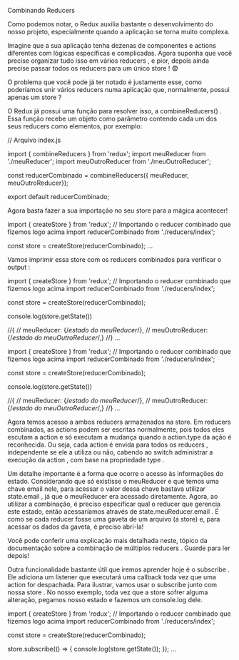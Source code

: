 Combinando Reducers

Como podemos notar, o Redux auxilia bastante o desenvolvimento do nosso projeto, especialmente quando a aplicação se torna muito complexa.

Imagine que a sua aplicação tenha dezenas de componentes e actions diferentes com lógicas específicas e complicadas. Agora suponha que você precise organizar tudo isso em vários reducers , e pior, depois ainda precise passar todos os reducers para um único store ! :fearful:

O problema que você pode já ter notado é justamente esse, como poderíamos unir vários reducers numa aplicação que, normalmente, possui apenas um store ?

O Redux já possui uma função para resolver isso, a combineReducers() . Essa função recebe um objeto como parâmetro contendo cada um dos seus reducers como elementos, por exemplo:

// Arquivo index.js

import { combineReducers } from 'redux';
import meuReducer from './meuReducer';
import meuOutroReducer from './meuOutroReducer';

const reducerCombinado = combineReducers({
meuReducer,
meuOutroReducer});

export default reducerCombinado;

Agora basta fazer a sua importação no seu store para a mágica acontecer!

import { createStore } from 'redux';
// Importando o reducer combinado que fizemos logo acima
import reducerCombinado from './reducers/index';

const store = createStore(reducerCombinado);
...

Vamos imprimir essa store com os reducers combinados para verificar o output :

import { createStore } from 'redux';
// Importando o reducer combinado que fizemos logo acima
import reducerCombinado from './reducers/index';

const store = createStore(reducerCombinado);

console.log(store.getState())

//{
// meuReducer: {/_estado do meuReducer_/},
// meuOutroReducer: {/_estado do meuOutroReducer_/,}
//}
...

import { createStore } from 'redux';
// Importando o reducer combinado que fizemos logo acima
import reducerCombinado from './reducers/index';

const store = createStore(reducerCombinado);

console.log(store.getState())

//{
// meuReducer: {/_estado do meuReducer_/},
// meuOutroReducer: {/_estado do meuOutroReducer_/,}
//}
...

Agora temos acesso a ambos reducers armazenados na store. Em reducers combinados, as actions podem ser escritas normalmente, pois todos eles escutam a action e só executam a mudança quando a action.type da ação é reconhecida. Ou seja, cada action é envida para todos os reducers , independente se ele a utiliza ou não, cabendo ao switch administrar a execução da action , com base na propriedade type .

Um detalhe importante é a forma que ocorre o acesso às informações do estado. Considerando que só existisse o meuReducer e que temos uma chave email nele, para acessar o valor dessa chave bastava utilizar state.email , já que o meuReducer era acessado diretamente. Agora, ao utilizar a combinação, é preciso especificar qual o reducer que gerencia este estado, então acessaríamos através de state.meuReducer.email . É como se cada reducer fosse uma gaveta de um arquivo (a store) e, para acessar os dados da gaveta, é preciso abri-la!

Você pode conferir uma explicação mais detalhada neste, tópico da documentação sobre a combinação de múltiplos reducers . Guarde para ler depois!

Outra funcionalidade bastante útil que iremos aprender hoje é o subscribe . Ele adiciona um listener que executará uma callback toda vez que uma action for despachada. Para ilustrar, vamos usar o subscribe junto com nossa store . No nosso exemplo, toda vez que a store sofrer alguma alteração, pegamos nosso estado e fazemos um console.log dele.

import { createStore } from 'redux';
// Importando o reducer combinado que fizemos logo acima
import reducerCombinado from './reducers/index';

const store = createStore(reducerCombinado);

store.subscribe(() => {
  console.log(store.getState());
});
...